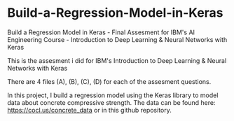 # Build-a-Regression-Model-in-Keras
Build a Regression Model in Keras - Final Assesment for IBM's AI Engineering Course - Introduction to Deep Learning &amp; Neural Networks with Keras

This is the assesment i did for IBM's Introduction to Deep Learning & Neural Networks with Keras

There are 4 files (A), (B), (C), (D) for each of the assesment questions.

In this project, I build a regression model using the Keras library to model data about concrete compressive strength.
The data can be found here: https://cocl.us/concrete_data or in this github repository.

